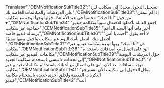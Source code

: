  Translator","OEMNotificationSubTitle32":"تسجيل الدخول مجددًا إلى سكايب للرد على الدردشات والمكالمات الخاصة بك","OEMNotificationSubTitle33":"إذا لم تتمكن من قول \"أنا أحبك\" شخصياً في عيد الأم هذا، قولها وجهاً لوجه مع سكايب 💕","OEMNotificationSubTitle34":"اجمع العائلة بأكملها للاحتفال سوياً بمكالمة فيديو جماعية عبر سكايب","OEMNotificationSubTitle35":"أخبر ماما أنها السند الداعم برسالة فيديو خاصة","OEMNotificationSubTitle36":"لا أحد يقول \"أحبك يا أمي\" أفضل منك. اتصل بأمك اليوم عبر سكايب واجعل يومها مميزًا. ","OEMNotificationSubTitle37":"قل \"أنا أحبك\" وجهاً لوجه بمكالمة فيديو عبر سكايب","OEMNotificationSubTitle38":"ابقَ على اتصال مع أصدقائك باستخدام مكالمات الفيديو عبر سكايب","OEMNotificationSubTitle39":"حوّل الدردشات اليومية إلى لحظات لا تنسى باستخدام سكايب الجديد","OEMNotificationSubTitle40":"لا توجد مسافات بعد الآن. ابقَ على اتصال مع أحبائك باستخدام مكالمات فيديو عبر سكايب","OEMNotificationSubTitle41":"سجّل الدخول إلى سكايب الآن لتسترجع الذكريات القديمة ولخلق أخرى جديدة باستخدام مكالمة فيديو","OEMNotificationSubTitle42":"أنت